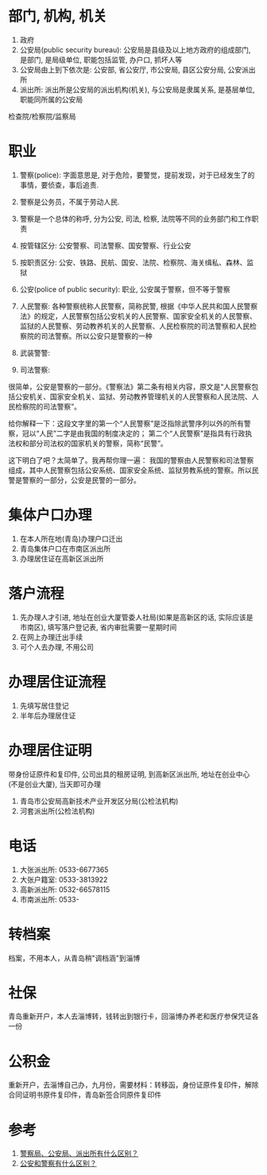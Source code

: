 # 部门, 机构, 机关

1. 政府
2. 公安局(public security bureau): 公安局是县级及以上地方政府的组成部门, 是部门, 是局级单位, 职能包括监管, 办户口, 抓坏人等
2. 公安局由上到下依次是: 公安部, 省公安厅, 市公安局, 县区公安分局, 公安派出所
3. 派出所: 派出所是公安局的派出机构(机关), 与公安局是隶属关系, 是基层单位, 职能同所属的公安局

检查院/检察院/监察局

# 职业

1. 警察(police): 字面意思是, 对于危险，要警觉，提前发现，对于已经发生了的事情，要侦查，事后追责.
2. 警察是公务员，不属于劳动人民.
3. 警察是一个总体的称呼, 分为公安, 司法, 检察, 法院等不同的业务部门和工作职责
4. 按管辖区分: 公安警察、司法警察、国安警察、行业公安
5. 按职责区分: 公安、铁路、民航、国安、法院、检察院、海关缉私、森林、监狱

1. 公安(police of public security): 职业, 公安属于警察，但不等于警察

1. 人民警察: 各种警察统称人民警察，简称民警, 根据《中华人民共和国人民警察法》的规定，人民警察包括公安机关的人民警察、国家安全机关的人民警察、监狱的人民警察、劳动教养机关的人民警察、人民检察院的司法警察和人民检察院的司法警察。所以公安只是警察的一种
2. 武装警警:
3. 司法警察:

很简单，公安是警察的一部分。《警察法》第二条有相关内容，原文是“人民警察包括公安机关、国家安全机关、监狱、劳动教养管理机关的人民警察和人民法院、人民检察院的司法警察”。

给你解释一下：这段文字里的第一个“人民警察”是泛指除武警序列以外的所有警察，冠以“人民”二字是由我国的制度决定的；
第二个“人民警察”是指具有行政执法权和部分司法权的国家机关的警察，简称“民警”。

这下明白了吧？太简单了。我再帮你理一遍：
我国的警察由人民警察和司法警察组成，其中人民警察包括公安系统、国家安全系统、监狱劳教系统的警察。所以民警是警察的一部分，公安是民警的一部分。

# 集体户口办理

1. 在本人所在地(青岛)办理户口迁出
2. 青岛集体户口在市南区派出所
3. 办理居住证在高新区派出所

# 落户流程

1. 先办理人才引进, 地址在创业大厦管委人社局(如果是高新区的话, 实际应该是市南区), 填写落户登记表, 省内审批需要一星期时间
2. 在网上办理迁出手续
3. 可个人去办理, 不用公司

# 办理居住证流程

1. 先填写居住登记
2. 半年后办理居住证

# 办理居住证明

带身份证原件和复印件, 公司出具的租房证明, 到高新区派出所, 地址在创业中心(不是创业大厦), 当天即可办理

1. 青岛市公安局高新技术产业开发区分局(公检法机构)
2. 河套派出所(公检法机构)

# 电话

1. 大张派出所: 0533-6677365
2. 大张户籍室: 0533-3813922
3. 高新派出所: 0532-66578115
4. 市南派出所: 0533-

# 转档案

档案，不用本人，从青岛稍"调档涵"到淄博

# 社保

青岛重新开户，本人去淄博转，钱转出到银行卡，回淄博办养老和医疗参保凭证各一份

# 公积金

重新开户，去淄博自己办，九月份，需要材料：转移函，身份证原件复印件，解除合同证明书原件复印件，青岛新签合同原件复印件

# 参考

1. [警察局、公安局、派出所有什么区别？](https://www.zhihu.com/question/35571937)
2. [公安和警察有什么区别？](https://www.zhihu.com/question/19916521)
